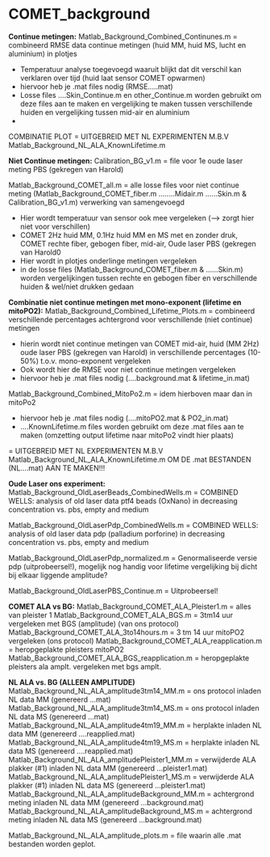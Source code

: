 # COMET_background

**Continue metingen:**
  Matlab_Background_Combined_Continunes.m = combineerd RMSE data continue metingen (huid MM, huid MS, lucht en aluminium) in plotjes 
  - Temperatuur analyse toegevoegd waaruit blijkt dat dit verschil kan verklaren over tijd (huid laat sensor COMET opwarmen)
  - hiervoor heb je .mat files nodig (RMSE.....mat)
  - Losse files ....Skin_Continue.m  en other_Continue.m worden gebruikt om deze files aan te maken en vergelijking te maken tussen verschillende huiden en vergelijking tussen mid-air en aluminium
  -
COMBINATIE PLOT = UITGEBREID MET NL EXPERIMENTEN M.B.V Matlab_Background_NL_ALA_KnownLifetime.m

**Niet Continue metingen:**
  Calibration_BG_v1.m = file voor 1e oude laser meting PBS (gekregen van Harold)
  
   Matlab_Background_COMET_all.m = alle losse files voor niet continue meting (Matlab_Background_COMET_fiber.m ........Midair.m ......Skin.m & Calibration_BG_v1.m) verwerking van samengevoegd
  - Hier wordt temperatuur van sensor ook mee vergeleken (--> zorgt hier niet voor verschillen)
  - COMET 2Hz huid MM, 0.1Hz huid MM en MS met en zonder druk, COMET rechte fiber, gebogen fiber, mid-air, Oude laser PBS (gekregen van Harold0
  - Hier wordt in plotjes onderlinge metingen vergeleken
  - in de losse files (Matlab_Background_COMET_fiber.m & ......Skin.m) worden vergelijkingen tussen rechte en gebogen fiber en verschillende huiden & wel/niet drukken gedaan

**Combinatie niet continue metingen met mono-exponent (lifetime en mitoPO2):**
  Matlab_Background_Combined_Lifetime_Plots.m = combineerd verschillende percentages achtergrond voor verschillende (niet continue) metingen
  - hierin wordt niet continue metingen van COMET mid-air, huid (MM 2Hz) oude laser PBS (gekregen van Harold) in verschillende percentages (10-50%) t.o.v. mono-exponent vergeleken
  - Ook wordt hier de RMSE voor niet continue metingen vergeleken
  - hiervoor heb je .mat files nodig (....background.mat & lifetime_in.mat)

  Matlab_Background_Combined_MitoPo2.m = idem hierboven maar dan in mitoPo2
  - hiervoor heb je .mat files nodig (....mitoPO2.mat & PO2_in.mat)
  - ....KnownLifetime.m files worden gebruikt om deze .mat files aan te maken (omzetting output lifetime naar mitoPo2 vindt hier plaats)

= UITGEBREID MET NL EXPERIMENTEN M.B.V Matlab_Background_NL_ALA_KnownLifetime.m OM DE .mat BESTANDEN (NL....mat) AAN TE MAKEN!!!

**Oude Laser ons experiment:**
  Matlab_Background_OldLaserBeads_CombinedWells.m = COMBINED WELLS: analysis of old laser data ptf4 beads (OxNano) in decreasing concentration vs. pbs, empty and medium

  Matlab_Background_OldLaserPdp_CombinedWells.m = COMBINED WELLS: analysis of old laser data pdp (palladium porforine) in decreasing concentration vs. pbs, empty and medium

  Matlab_Background_OldLaserPdp_normalized.m = Genormaliseerde versie pdp (uitprobeersel!), mogelijk nog handig voor lifetime    vergelijking bij dicht bij elkaar liggende amplitude?

  Matlab_Background_OldLaserPBS_Continue.m = Uitprobeersel!

**COMET ALA vs BG:**
  Matlab_Background_COMET_ALA_Pleister1.m = alles van pleister 1
  Matlab_Background_COMET_ALA_BGS.m = 3tm14 uur vergeleken met BGS (amplitude) (van ons protocol)
  Matlab_Background_COMET_ALA_3to14hours.m = 3 tm 14 uur mitoPO2 vergeleken (ons protocol)
  Matlab_Background_COMET_ALA_reapplication.m = heropgeplakte pleisters mitoPO2
  Matlab_Background_COMET_ALA_BGS_reapplication.m = heropgeplakte pleisters ala amplt. vergeleken met bgs amplt.

**NL ALA vs. BG (ALLEEN AMPLITUDE)**
  Matlab_Background_NL_ALA_amplitude3tm14_MM.m = ons protocol inladen NL data MM (genereerd ...mat)
  Matlab_Background_NL_ALA_amplitude3tm14_MS.m = ons protocol inladen NL data MS (genereerd ...mat)
  Matlab_Background_NL_ALA_amplitude4tm19_MM.m = herplakte inladen NL data MM (genereerd ....reapplied.mat)
  Matlab_Background_NL_ALA_amplitude4tm19_MS.m = herplakte inladen NL data MS (genereerd ....reapplied.mat)
  Matlab_Background_NL_ALA_amplitudePleister1_MM.m = verwijderde ALA plakker (#1) inladen NL data MM (genereerd ...pleister1.mat)
  Matlab_Background_NL_ALA_amplitudePleister1_MS.m =  verwijderde ALA plakker (#1) inladen NL data MS (genereerd ...pleister1.mat)
  Matlab_Background_NL_ALA_amplitudeBackground_MM.m = achtergrond meting inladen NL data MM (genereerd ...background.mat)
  Matlab_Background_NL_ALA_amplitudeBackground_MS.m =  achtergrond meting inladen NL data MS (genereerd ...background.mat)
  
  Matlab_Background_NL_ALA_amplitude_plots.m = file waarin alle .mat bestanden worden geplot. 

